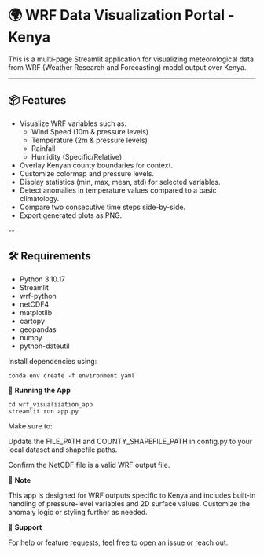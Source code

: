 # 🌍 WRF Data Visualization Portal - Kenya

This is a multi-page Streamlit application for visualizing meteorological data from WRF (Weather Research and Forecasting) model output over Kenya.

---

## 📦 Features

- Visualize WRF variables such as:
  - Wind Speed (10m & pressure levels)
  - Temperature (2m & pressure levels)
  - Rainfall
  - Humidity (Specific/Relative)
- Overlay Kenyan county boundaries for context.
- Customize colormap and pressure levels.
- Display statistics (min, max, mean, std) for selected variables.
- Detect anomalies in temperature values compared to a basic climatology.
- Compare two consecutive time steps side-by-side.
- Export generated plots as PNG.

--

## 🛠️ Requirements

- Python 3.10.17
- Streamlit
- wrf-python
- netCDF4
- matplotlib
- cartopy
- geopandas
- numpy
- python-dateutil

Install dependencies using:
```
conda env create -f environment.yaml
```
🚀 **Running the App**
```
cd wrf_visualization_app
streamlit run app.py
```
Make sure to:

Update the FILE_PATH and COUNTY_SHAPEFILE_PATH in config.py to your local dataset and shapefile paths.

Confirm the NetCDF file is a valid WRF output file.

📍 **Note**

This app is designed for WRF outputs specific to Kenya and includes built-in handling of pressure-level variables and 2D surface values. Customize the anomaly logic or styling further as needed.

📧 **Support**

For help or feature requests, feel free to open an issue or reach out.

